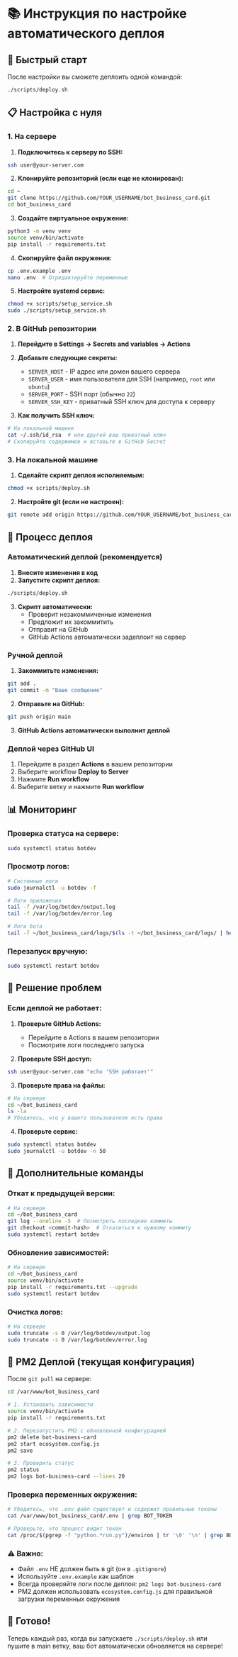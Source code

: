 # 📚 Инструкция по настройке автоматического деплоя

## 🚀 Быстрый старт

После настройки вы сможете деплоить одной командой:
```bash
./scripts/deploy.sh
```

## 📋 Настройка с нуля

### 1. На сервере

1. **Подключитесь к серверу по SSH:**
```bash
ssh user@your-server.com
```

2. **Клонируйте репозиторий (если еще не клонирован):**
```bash
cd ~
git clone https://github.com/YOUR_USERNAME/bot_business_card.git
cd bot_business_card
```

3. **Создайте виртуальное окружение:**
```bash
python3 -m venv venv
source venv/bin/activate
pip install -r requirements.txt
```

4. **Скопируйте файл окружения:**
```bash
cp .env.example .env
nano .env  # Отредактируйте переменные
```

5. **Настройте systemd сервис:**
```bash
chmod +x scripts/setup_service.sh
sudo ./scripts/setup_service.sh
```

### 2. В GitHub репозитории

1. **Перейдите в Settings → Secrets and variables → Actions**

2. **Добавьте следующие секреты:**

   - `SERVER_HOST` - IP адрес или домен вашего сервера
   - `SERVER_USER` - имя пользователя для SSH (например, `root` или `ubuntu`)
   - `SERVER_PORT` - SSH порт (обычно `22`)
   - `SERVER_SSH_KEY` - приватный SSH ключ для доступа к серверу

3. **Как получить SSH ключ:**
```bash
# На локальной машине
cat ~/.ssh/id_rsa  # или другой ваш приватный ключ
# Скопируйте содержимое и вставьте в GitHub Secret
```

### 3. На локальной машине

1. **Сделайте скрипт деплоя исполняемым:**
```bash
chmod +x scripts/deploy.sh
```

2. **Настройте git (если не настроен):**
```bash
git remote add origin https://github.com/YOUR_USERNAME/bot_business_card.git
```

## 🔄 Процесс деплоя

### Автоматический деплой (рекомендуется)

1. **Внесите изменения в код**
2. **Запустите скрипт деплоя:**
```bash
./scripts/deploy.sh
```
3. **Скрипт автоматически:**
   - Проверит незакоммиченные изменения
   - Предложит их закоммитить
   - Отправит на GitHub
   - GitHub Actions автоматически задеплоит на сервер

### Ручной деплой

1. **Закоммитьте изменения:**
```bash
git add .
git commit -m "Ваше сообщение"
```

2. **Отправьте на GitHub:**
```bash
git push origin main
```

3. **GitHub Actions автоматически выполнит деплой**

### Деплой через GitHub UI

1. Перейдите в раздел **Actions** в вашем репозитории
2. Выберите workflow **Deploy to Server**
3. Нажмите **Run workflow**
4. Выберите ветку и нажмите **Run workflow**

## 📊 Мониторинг

### Проверка статуса на сервере:
```bash
sudo systemctl status botdev
```

### Просмотр логов:
```bash
# Системные логи
sudo journalctl -u botdev -f

# Логи приложения
tail -f /var/log/botdev/output.log
tail -f /var/log/botdev/error.log

# Логи бота
tail -f ~/bot_business_card/logs/$(ls -t ~/bot_business_card/logs/ | head -1)
```

### Перезапуск вручную:
```bash
sudo systemctl restart botdev
```

## 🔧 Решение проблем

### Если деплой не работает:

1. **Проверьте GitHub Actions:**
   - Перейдите в Actions в вашем репозитории
   - Посмотрите логи последнего запуска

2. **Проверьте SSH доступ:**
```bash
ssh user@your-server.com "echo 'SSH работает'"
```

3. **Проверьте права на файлы:**
```bash
# На сервере
cd ~/bot_business_card
ls -la
# Убедитесь, что у вашего пользователя есть права
```

4. **Проверьте сервис:**
```bash
sudo systemctl status botdev
sudo journalctl -u botdev -n 50
```

## 📝 Дополнительные команды

### Откат к предыдущей версии:
```bash
# На сервере
cd ~/bot_business_card
git log --oneline -5  # Посмотреть последние коммиты
git checkout <commit-hash>  # Откатиться к нужному коммиту
sudo systemctl restart botdev
```

### Обновление зависимостей:
```bash
# На сервере
cd ~/bot_business_card
source venv/bin/activate
pip install -r requirements.txt --upgrade
sudo systemctl restart botdev
```

### Очистка логов:
```bash
# На сервере
sudo truncate -s 0 /var/log/botdev/output.log
sudo truncate -s 0 /var/log/botdev/error.log
```

## 🔄 PM2 Деплой (текущая конфигурация)

После `git pull` на сервере:

```bash
cd /var/www/bot_business_card

# 1. Установить зависимости
source venv/bin/activate
pip install -r requirements.txt

# 2. Перезапустить PM2 с обновленной конфигурацией
pm2 delete bot-business-card
pm2 start ecosystem.config.js
pm2 save

# 3. Проверить статус
pm2 status
pm2 logs bot-business-card --lines 20
```

### Проверка переменных окружения:

```bash
# Убедитесь, что .env файл существует и содержит правильные токены
cat /var/www/bot_business_card/.env | grep BOT_TOKEN

# Проверьте, что процесс видит токен
cat /proc/$(pgrep -f "python.*run.py")/environ | tr '\0' '\n' | grep BOT_TOKEN
```

### ⚠️ Важно:

- Файл `.env` НЕ должен быть в git (он в `.gitignore`)
- Используйте `.env.example` как шаблон
- Всегда проверяйте логи после деплоя: `pm2 logs bot-business-card`
- PM2 должен использовать `ecosystem.config.js` для правильной загрузки переменных окружения

## 🎯 Готово!

Теперь каждый раз, когда вы запускаете `./scripts/deploy.sh` или пушите в main ветку, ваш бот автоматически обновляется на сервере!